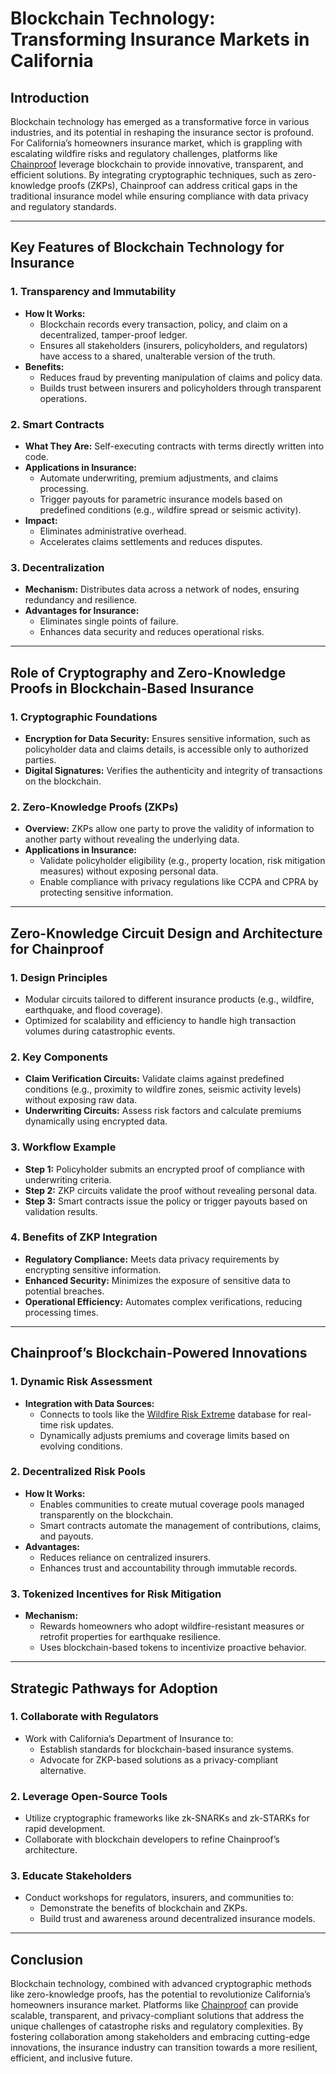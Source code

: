 # Blockchain Technology: Transforming Insurance Markets in California

## Introduction
Blockchain technology has emerged as a transformative force in various industries, and its potential in reshaping the insurance sector is profound. For California’s homeowners insurance market, which is grappling with escalating wildfire risks and regulatory challenges, platforms like [Chainproof](./CHAINPROOF.md) leverage blockchain to provide innovative, transparent, and efficient solutions. By integrating cryptographic techniques, such as zero-knowledge proofs (ZKPs), Chainproof can address critical gaps in the traditional insurance model while ensuring compliance with data privacy and regulatory standards.

---

## Key Features of Blockchain Technology for Insurance

### 1. **Transparency and Immutability**
- **How It Works:**
  - Blockchain records every transaction, policy, and claim on a decentralized, tamper-proof ledger.
  - Ensures all stakeholders (insurers, policyholders, and regulators) have access to a shared, unalterable version of the truth.
- **Benefits:**
  - Reduces fraud by preventing manipulation of claims and policy data.
  - Builds trust between insurers and policyholders through transparent operations.

### 2. **Smart Contracts**
- **What They Are:** Self-executing contracts with terms directly written into code.
- **Applications in Insurance:**
  - Automate underwriting, premium adjustments, and claims processing.
  - Trigger payouts for parametric insurance models based on predefined conditions (e.g., wildfire spread or seismic activity).
- **Impact:**
  - Eliminates administrative overhead.
  - Accelerates claims settlements and reduces disputes.

### 3. **Decentralization**
- **Mechanism:** Distributes data across a network of nodes, ensuring redundancy and resilience.
- **Advantages for Insurance:**
  - Eliminates single points of failure.
  - Enhances data security and reduces operational risks.

---

## Role of Cryptography and Zero-Knowledge Proofs in Blockchain-Based Insurance

### 1. **Cryptographic Foundations**
- **Encryption for Data Security:** Ensures sensitive information, such as policyholder data and claims details, is accessible only to authorized parties.
- **Digital Signatures:** Verifies the authenticity and integrity of transactions on the blockchain.

### 2. **Zero-Knowledge Proofs (ZKPs)**
- **Overview:** ZKPs allow one party to prove the validity of information to another party without revealing the underlying data.
- **Applications in Insurance:**
  - Validate policyholder eligibility (e.g., property location, risk mitigation measures) without exposing personal data.
  - Enable compliance with privacy regulations like CCPA and CPRA by protecting sensitive information.

---

## Zero-Knowledge Circuit Design and Architecture for Chainproof

### 1. **Design Principles**
- Modular circuits tailored to different insurance products (e.g., wildfire, earthquake, and flood coverage).
- Optimized for scalability and efficiency to handle high transaction volumes during catastrophic events.

### 2. **Key Components**
- **Claim Verification Circuits:** Validate claims against predefined conditions (e.g., proximity to wildfire zones, seismic activity levels) without exposing raw data.
- **Underwriting Circuits:** Assess risk factors and calculate premiums dynamically using encrypted data.

### 3. **Workflow Example**
- **Step 1:** Policyholder submits an encrypted proof of compliance with underwriting criteria.
- **Step 2:** ZKP circuits validate the proof without revealing personal data.
- **Step 3:** Smart contracts issue the policy or trigger payouts based on validation results.

### 4. **Benefits of ZKP Integration**
- **Regulatory Compliance:** Meets data privacy requirements by encrypting sensitive information.
- **Enhanced Security:** Minimizes the exposure of sensitive data to potential breaches.
- **Operational Efficiency:** Automates complex verifications, reducing processing times.

---

## Chainproof’s Blockchain-Powered Innovations

### 1. **Dynamic Risk Assessment**
- **Integration with Data Sources:**
  - Connects to tools like the [Wildfire Risk Extreme](./WILDFIRE_RISK_EXTREME.md) database for real-time risk updates.
  - Dynamically adjusts premiums and coverage limits based on evolving conditions.

### 2. **Decentralized Risk Pools**
- **How It Works:**
  - Enables communities to create mutual coverage pools managed transparently on the blockchain.
  - Smart contracts automate the management of contributions, claims, and payouts.
- **Advantages:**
  - Reduces reliance on centralized insurers.
  - Enhances trust and accountability through immutable records.

### 3. **Tokenized Incentives for Risk Mitigation**
- **Mechanism:**
  - Rewards homeowners who adopt wildfire-resistant measures or retrofit properties for earthquake resilience.
  - Uses blockchain-based tokens to incentivize proactive behavior.

---

## Strategic Pathways for Adoption

### 1. **Collaborate with Regulators**
- Work with California’s Department of Insurance to:
  - Establish standards for blockchain-based insurance systems.
  - Advocate for ZKP-based solutions as a privacy-compliant alternative.

### 2. **Leverage Open-Source Tools**
- Utilize cryptographic frameworks like zk-SNARKs and zk-STARKs for rapid development.
- Collaborate with blockchain developers to refine Chainproof’s architecture.

### 3. **Educate Stakeholders**
- Conduct workshops for regulators, insurers, and communities to:
  - Demonstrate the benefits of blockchain and ZKPs.
  - Build trust and awareness around decentralized insurance models.

---

## Conclusion
Blockchain technology, combined with advanced cryptographic methods like zero-knowledge proofs, has the potential to revolutionize California’s homeowners insurance market. Platforms like [Chainproof](./CHAINPROOF.md) can provide scalable, transparent, and privacy-compliant solutions that address the unique challenges of catastrophe risks and regulatory complexities. By fostering collaboration among stakeholders and embracing cutting-edge innovations, the insurance industry can transition towards a more resilient, efficient, and inclusive future.
